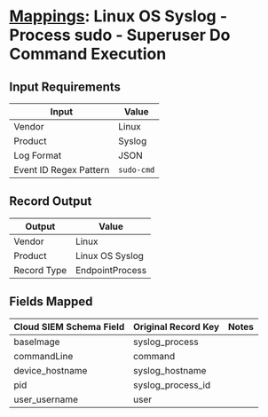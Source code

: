 # [Mappings](README.md): Linux OS Syslog - Process sudo - Superuser Do Command Execution

## Input Requirements

|Input|Value|
|-----|-----|
|Vendor|Linux|
|Product|Syslog|
|Log Format|JSON|
|Event ID Regex Pattern|`sudo-cmd`|

## Record Output

|Output|Value|
|------|-----|
|Vendor|Linux|
|Product|Linux OS Syslog|
|Record Type|EndpointProcess|

## Fields Mapped

|Cloud SIEM Schema Field|Original Record Key|Notes|
|-----------------------|-------------------|-----|
|baseImage|syslog_process||
|commandLine|command||
|device_hostname|syslog_hostname||
|pid|syslog_process_id||
|user_username|user||

